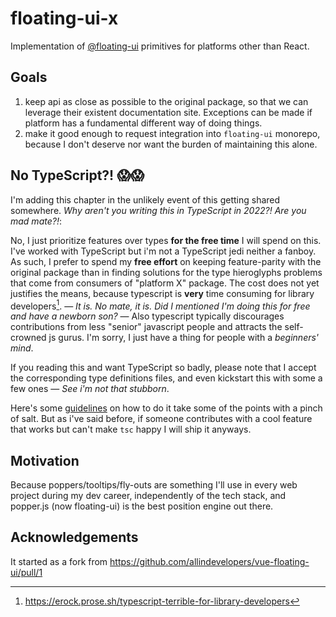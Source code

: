 # floating-ui-x
Implementation of [@floating-ui](https://github.com/floating-ui/floating-ui/) primitives for platforms other than React. 

## Goals
1. keep api as close as possible to the original package, so that we can leverage their existent documentation site. Exceptions can be made if platform has a fundamental different way of doing things.
1. make it good enough to request integration into `floating-ui` monorepo, because I don't deserve nor want the burden of maintaining this alone.

## No TypeScript?! 😱😱
I'm adding this chapter in the unlikely event of this getting shared somewhere. _Why aren't you writing this in TypeScript in 2022?! Are you mad mate?!_:

No, I just prioritize features over types **for the free time** I will spend on this. I've worked with TypeScript but i'm not a TypeScript jedi neither a fanboy. As such, I prefer to spend my **free effort** on keeping feature-parity with the original package than in finding solutions for the type hieroglyphs problems that come from consumers of "platform X"  package. The cost does not yet justifies the means, because typescript is **very** time consuming for library developers[^1]. — _It is. No mate, it is. Did I mentioned I'm doing this for free and have a newborn son?_ — Also typescript typically discourages contributions from less "senior" javascript people and attracts the self-crowned js gurus. I'm sorry, I just have a thing for people with a _beginners' mind_.

If you reading this and want TypeScript so badly, please note that I accept the corresponding type definitions files, and even kickstart this with some a few ones — _See i'm not that stubborn_. 

Here's some [guidelines](https://github.com/sindresorhus/typescript-definition-style-guide) on how to do it take some of the points with a pinch of salt. But as i've said before, if someone contributes with a cool feature that works but can't make `tsc` happy I will ship it anyways.

[^1]: https://erock.prose.sh/typescript-terrible-for-library-developers

## Motivation
Because poppers/tooltips/fly-outs are something I'll use in every web project during my dev career, independently of the tech stack, and popper.js (now floating-ui) is the best position engine out there.

## Acknowledgements
It started as a fork from https://github.com/allindevelopers/vue-floating-ui/pull/1